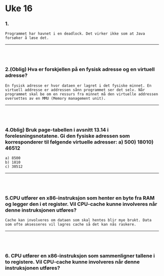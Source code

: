 # Uke 16

### **1.**

    Programmet har havnet i en deadlock. Det virker ikke som at Java forsøker å løse det.

---

<br>
<br>

### **2.(Oblig) Hva er forskjellen på en fysisk adresse og en virtuell adresse?**

    En fysisk adresse er hvor dataen er lagret i det fysiske minnet. En virtuell addresse er addressen sånn programmet ser det selv. Når programmet skal be om en ressurs fra minnet må den virtuelle addressen oversettes av en MMU (Memory management unit).

---

<br>
<br>

### **4.Oblig) Bruk page-tabellen i avsnitt 13.14 i forelesningsnotatene. Gi den fysiske adressen som korresponderer til følgende virtuelle adresser: a) 500) 18010) 46512**

    a) 8500
    b) 1810
    c) 30512

---

<br>
<br>

### **5.CPU utfører en x86-instruksjon som henter en byte fra RAM og legger den i et register. Vil CPU-cache kunne involveres når denne instruksjonen utføres?**

    Cache kan involveres om dataen som skal hentes blir mye brukt. Data som ofte aksesseres vil lagres cache så det kan nås raskere.

---

<br>
<br>

### **6. CPU utfører en x86-instruksjon som sammenligner tallene i to registere. Vil CPU-cache kunne involveres når denne instruksjonen utføres?**
